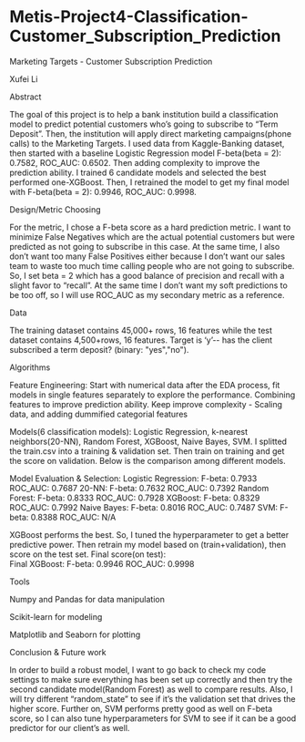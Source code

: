 # Metis-Project4-Classification-Customer_Subscription_Prediction 

Marketing Targets - Customer Subscription Prediction

Xufei Li

Abstract

The goal of this project is to help a bank institution build a classification model to predict potential customers who’s going to subscribe to “Term Deposit”.  Then, the institution will apply direct marketing campaigns(phone calls) to the Marketing Targets. I used data from Kaggle-Banking dataset, then started with a baseline Logistic Regression model F-beta(beta = 2): 0.7582, ROC_AUC: 0.6502. Then adding complexity to improve the prediction ability. I trained 6 candidate models and selected the best performed one-XGBoost. Then, I retrained the model to get my final model with F-beta(beta = 2): 0.9946, ROC_AUC: 0.9998.

Design/Metric Choosing

For the metric, I chose a F-beta score as a hard prediction metric. I want to minimize False Negatives which are the actual potential customers but were predicted as not going to subscribe in this case. At the same time, I also don’t want too many False Positives either because I don’t want our sales team to waste too much time calling people who are not going to subscribe.  So, I set beta = 2 which has a good balance of precision and recall with a slight favor to “recall”. At the same time I don’t want my soft predictions to be too off, so I will use ROC_AUC as my secondary metric as a reference. 

Data

The training dataset contains 45,000+ rows, 16 features while the test dataset contains 4,500+rows, 16 features. Target is ‘y’-- has the client subscribed a term deposit? (binary: "yes","no"). 

Algorithms

Feature Engineering:
Start with numerical data after the EDA process, fit models in single features separately to explore the performance.
Combining features to improve prediction ability.
Keep improve complexity - Scaling data, and adding dummified categorial features

Models(6 classification models): 
Logistic Regression, k-nearest neighbors(20-NN), Random Forest, XGBoost, Naive Bayes, SVM.
I splitted the train.csv into a training & validation set. Then train on training and get the score on validation. Below is the comparison among different models. 

Model Evaluation & Selection: 
Logistic Regression:          F-beta: 0.7933           ROC_AUC: 0.7687
20-NN:                        F-beta: 0.7632           ROC_AUC: 0.7392
Random Forest:                F-beta: 0.8333           ROC_AUC: 0.7928
XGBoost:                      F-beta: 0.8329           ROC_AUC: 0.7992
Naive Bayes:                  F-beta: 0.8016           ROC_AUC:  0.7487
SVM:                          F-beta: 0.8388           ROC_AUC: N/A

XGBoost performs the best. So, I tuned the hyperparameter to get a better predictive power. Then retrain my model based on (train+validation), then score on the test set. 
Final score(on test):  
Final XGBoost:                F-beta: 0.9946             ROC_AUC: 0.9998

Tools

Numpy and Pandas for data manipulation 

Scikit-learn for modeling

Matplotlib and Seaborn for plotting


Conclusion & Future work

In order to build a robust model, I want to go back to check my code settings to make sure everything has been set up correctly and then try the second candidate model(Random Forest) as well to compare results. Also, I will try different “random_state” to see if it’s the validation set that drives the higher score. Further on, SVM performs pretty good as well on F-beta score, so I can also tune hyperparameters for SVM to see if it can be a good predictor for our client’s as well. 
